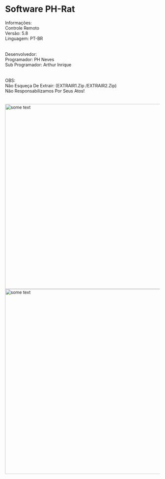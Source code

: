 # Software PH-Rat </br>
Informações: </br>
Controle Remoto </br>
Versão: 5.8 </br>
Linguagem: PT-BR </br>
</br>
</br>
Desenvolvedor: </br>
Programador: PH Neves </br>
Sub Programador: Arthur Inrique </br>
</br>
</br>
OBS: </br>
Não Esqueça De Extrair: (EXTRAIR1.Zip /EXTRAIR2.Zip) </br>
Não Responsabilizamos Por Seus Atos!</br>
</br>
</br>
<img src="https://i.ibb.co/xg2HBvk/1.png" alt="some text" width=900 height=600></br>
<img src="https://i.ibb.co/xzsVtyL/2.png" alt="some text" width=900 height=600></br>
